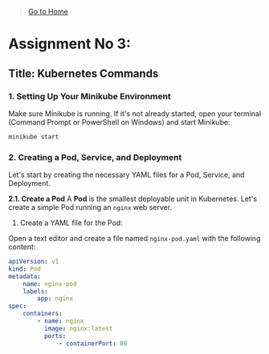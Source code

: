 > [Go to Home](../kubernetes-labs.md)

# Assignment No 3:

## Title: Kubernetes Commands

### 1. Setting Up Your Minikube Environment

Make sure Minikube is running. If it's not already started, open your terminal (Command Prompt or PowerShell on Windows) and start Minikube:

```bash
minikube start
```

### 2. Creating a Pod, Service, and Deployment

Let's start by creating the necessary YAML files for a Pod, Service, and Deployment.

**2.1. Create a Pod**
A **Pod** is the smallest deployable unit in Kubernetes. Let's create a simple Pod running an `nginx` web server.

1. Create a YAML file for the Pod:

Open a text editor and create a file named `nginx-pod.yaml` with the following content:

```yaml
apiVersion: v1
kind: Pod
metadata:
    name: nginx-pod
    labels:
        app: nginx
spec:
    containers:
        - name: nginx
          image: nginx:latest
          ports:
              - containerPort: 80
```

